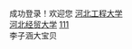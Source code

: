 
<html>
<head>
<meta charset="UTF-8">
<title>Insert title here</title>
</head>
<body>
成功登录！欢迎您
    <a href="http://www.hebeu.edu.cn/">河北工程大学</a><br>
    <a href="http://p8.itc.cn/q_70/images03/20200624/c48c80f58f3a4e0982e5e3dc89ed6a0d.jpeg">河北经贸大学</a>
     <a href="internet.html">111</a><br>
    
</body>
</html>
李子涵大宝贝
